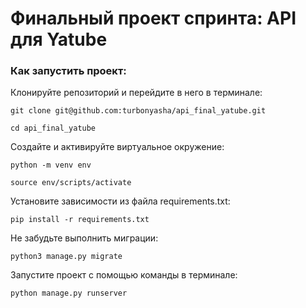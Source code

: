 # Финальный проект спринта: API для Yatube

### Как запустить проект:

Клонируйте репозиторий и перейдите в него в терминале:

```
git clone git@github.com:turbonyasha/api_final_yatube.git
```

```
cd api_final_yatube
```

Cоздайте и активируйте виртуальное окружение:

```
python -m venv env
```
```
source env/scripts/activate
```

Установите зависимости из файла requirements.txt:

```
pip install -r requirements.txt
```

Не забудьте выполнить миграции:

```
python3 manage.py migrate
```

Запустите проект с помощью команды в терминале:

```
python manage.py runserver
```